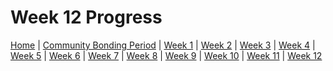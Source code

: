 # Week 12 Progress

[Home](/) | [Community Bonding Period](/communitybondingperiod/) | [Week 1](/week1/) | [Week 2](/week2/) | [Week 3](/week3/) | [Week 4](/week4/) | [Week 5](/week5/) | [Week 6](/week6/) | [Week 7](/week7/) | [Week 8](/week8/) | [Week 9](/week9/) | [Week 10](/week10/) | [Week 11](/week11/) | [Week 12](/week12/)
